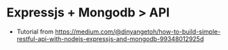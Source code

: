 # Expressjs + Mongodb > API

- Tutorial from https://medium.com/@dinyangetoh/how-to-build-simple-restful-api-with-nodejs-expressjs-and-mongodb-99348012925d
